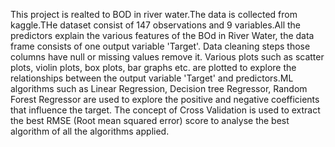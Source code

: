 This project is realted to BOD in river water.The data is collected from kaggle.THe dataset consist of 147 observations and 9 variables.All the predictors explain the various features of the BOd in River Water, the data frame consists of one output variable 'Target'. Data cleaning steps those columns have null or missing values remove it. Various plots such as scatter plots, violin plots, box plots, bar graphs etc. are plotted to explore the relationships between the output variable 'Target' and predictors.ML algorithms such as Linear Regression, Decision tree Regressor, Random Forest Regressor are used to explore the positive and negative coefficients that influence the target. The concept of Cross Validation is used to extract the best RMSE (Root mean squared error) score to analyse the best algorithm of all the algorithms applied.

